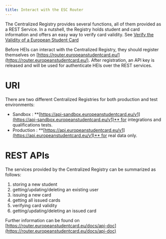 ```yaml
---
title: Interact with the ESC Router
---
```


The Centralized Registry provides several functions, all of them provided as a REST Service. In a nutshell, the Registry holds student and card information and offers an easy way to verify card validity. See [Verify the Validity of a European Student Card](https://www.notion.so/Verify-the-Validity-of-a-European-Student-Card-a6bbb3899b2c41059415f7d987762ad4)

Before HEIs can interact with the Centralized Registry, they should register themselves on [https://router.europeanstudentcard.eu/](https://router.europeanstudentcard.eu/). After registration, an API key is released and will be used for authenticate HEIs over the REST services.

# URI

There are two different Centralized Registries for both production and test environments:

- Sandbox : **[https://api-sandbox.europeanstudentcard.eu/v1](https://api-sandbox.europeanstudentcard.eu/v1)** for integrations and qualifications tests.
- Production : **[https://api.europeanstudentcard.eu/v1](https://api.europeanstudentcard.eu/v1)** for real data only.

# REST APIs

The services provided by the Centralized Registry can be summarized as follows:

1. storing a new student
2. getting/updating/deleting an existing user
3. issuing a new card
4. getting all issued cards
5. verifying card validity
6. getting/updating/deleting an issued card

Further information can be found on [https://router.europeanstudentcard.eu/docs/api-doc](https://router.europeanstudentcard.eu/docs/api-doc)
